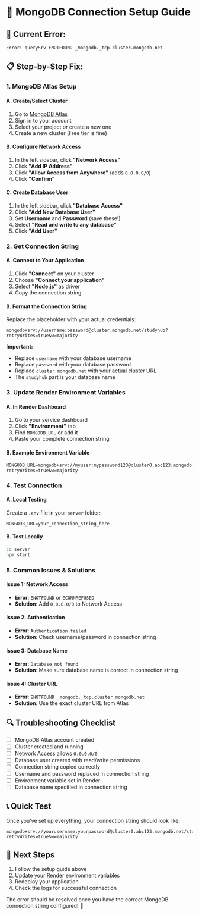 # 🔧 MongoDB Connection Setup Guide

## 🚨 **Current Error:**
```
Error: querySrv ENOTFOUND _mongodb._tcp.cluster.mongodb.net
```

## 📋 **Step-by-Step Fix:**

### **1. MongoDB Atlas Setup**

#### **A. Create/Select Cluster**
1. Go to [MongoDB Atlas](https://cloud.mongodb.com/)
2. Sign in to your account
3. Select your project or create a new one
4. Create a new cluster (Free tier is fine)

#### **B. Configure Network Access**
1. In the left sidebar, click **"Network Access"**
2. Click **"Add IP Address"**
3. Click **"Allow Access from Anywhere"** (adds `0.0.0.0/0`)
4. Click **"Confirm"**

#### **C. Create Database User**
1. In the left sidebar, click **"Database Access"**
2. Click **"Add New Database User"**
3. Set **Username** and **Password** (save these!)
4. Select **"Read and write to any database"**
5. Click **"Add User"**

### **2. Get Connection String**

#### **A. Connect to Your Application**
1. Click **"Connect"** on your cluster
2. Choose **"Connect your application"**
3. Select **"Node.js"** as driver
4. Copy the connection string

#### **B. Format the Connection String**
Replace the placeholder with your actual credentials:
```
mongodb+srv://username:password@cluster.mongodb.net/studyhub?retryWrites=true&w=majority
```

**Important:**
- Replace `username` with your database username
- Replace `password` with your database password
- Replace `cluster.mongodb.net` with your actual cluster URL
- The `studyhub` part is your database name

### **3. Update Render Environment Variables**

#### **A. In Render Dashboard**
1. Go to your service dashboard
2. Click **"Environment"** tab
3. Find `MONGODB_URL` or add it
4. Paste your complete connection string

#### **B. Example Environment Variable**
```env
MONGODB_URL=mongodb+srv://myuser:mypassword123@cluster0.abc123.mongodb.net/studyhub?retryWrites=true&w=majority
```

### **4. Test Connection**

#### **A. Local Testing**
Create a `.env` file in your `server` folder:
```env
MONGODB_URL=your_connection_string_here
```

#### **B. Test Locally**
```bash
cd server
npm start
```

### **5. Common Issues & Solutions**

#### **Issue 1: Network Access**
- **Error**: `ENOTFOUND` or `ECONNREFUSED`
- **Solution**: Add `0.0.0.0/0` to Network Access

#### **Issue 2: Authentication**
- **Error**: `Authentication failed`
- **Solution**: Check username/password in connection string

#### **Issue 3: Database Name**
- **Error**: `Database not found`
- **Solution**: Make sure database name is correct in connection string

#### **Issue 4: Cluster URL**
- **Error**: `ENOTFOUND _mongodb._tcp.cluster.mongodb.net`
- **Solution**: Use the exact cluster URL from Atlas

## 🔍 **Troubleshooting Checklist**

- [ ] MongoDB Atlas account created
- [ ] Cluster created and running
- [ ] Network Access allows `0.0.0.0/0`
- [ ] Database user created with read/write permissions
- [ ] Connection string copied correctly
- [ ] Username and password replaced in connection string
- [ ] Environment variable set in Render
- [ ] Database name specified in connection string

## 📞 **Quick Test**

Once you've set up everything, your connection string should look like:
```
mongodb+srv://yourusername:yourpassword@cluster0.abc123.mongodb.net/studyhub?retryWrites=true&w=majority
```

## 🎯 **Next Steps**

1. Follow the setup guide above
2. Update your Render environment variables
3. Redeploy your application
4. Check the logs for successful connection

The error should be resolved once you have the correct MongoDB connection string configured! 🚀 